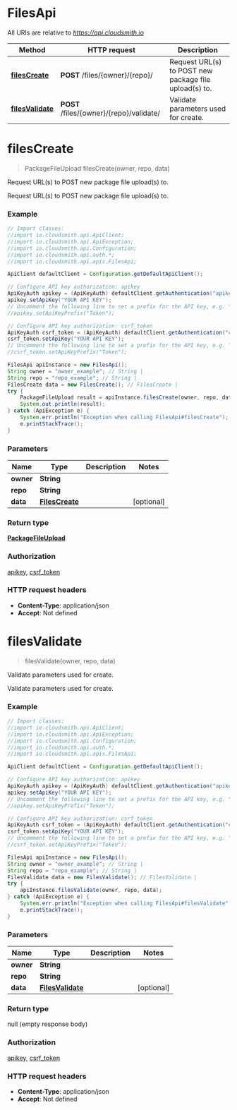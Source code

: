 # FilesApi

All URIs are relative to *https://api.cloudsmith.io*

Method | HTTP request | Description
------------- | ------------- | -------------
[**filesCreate**](FilesApi.md#filesCreate) | **POST** /files/{owner}/{repo}/ | Request URL(s) to POST new package file upload(s) to.
[**filesValidate**](FilesApi.md#filesValidate) | **POST** /files/{owner}/{repo}/validate/ | Validate parameters used for create.


<a name="filesCreate"></a>
# **filesCreate**
> PackageFileUpload filesCreate(owner, repo, data)

Request URL(s) to POST new package file upload(s) to.

Request URL(s) to POST new package file upload(s) to.

### Example
```java
// Import classes:
//import io.cloudsmith.api.ApiClient;
//import io.cloudsmith.api.ApiException;
//import io.cloudsmith.api.Configuration;
//import io.cloudsmith.api.auth.*;
//import io.cloudsmith.api.apis.FilesApi;

ApiClient defaultClient = Configuration.getDefaultApiClient();

// Configure API key authorization: apikey
ApiKeyAuth apikey = (ApiKeyAuth) defaultClient.getAuthentication("apikey");
apikey.setApiKey("YOUR API KEY");
// Uncomment the following line to set a prefix for the API key, e.g. "Token" (defaults to null)
//apikey.setApiKeyPrefix("Token");

// Configure API key authorization: csrf_token
ApiKeyAuth csrf_token = (ApiKeyAuth) defaultClient.getAuthentication("csrf_token");
csrf_token.setApiKey("YOUR API KEY");
// Uncomment the following line to set a prefix for the API key, e.g. "Token" (defaults to null)
//csrf_token.setApiKeyPrefix("Token");

FilesApi apiInstance = new FilesApi();
String owner = "owner_example"; // String | 
String repo = "repo_example"; // String | 
FilesCreate data = new FilesCreate(); // FilesCreate | 
try {
    PackageFileUpload result = apiInstance.filesCreate(owner, repo, data);
    System.out.println(result);
} catch (ApiException e) {
    System.err.println("Exception when calling FilesApi#filesCreate");
    e.printStackTrace();
}
```

### Parameters

Name | Type | Description  | Notes
------------- | ------------- | ------------- | -------------
 **owner** | **String**|  |
 **repo** | **String**|  |
 **data** | [**FilesCreate**](FilesCreate.md)|  | [optional]

### Return type

[**PackageFileUpload**](PackageFileUpload.md)

### Authorization

[apikey](../README.md#apikey), [csrf_token](../README.md#csrf_token)

### HTTP request headers

 - **Content-Type**: application/json
 - **Accept**: Not defined

<a name="filesValidate"></a>
# **filesValidate**
> filesValidate(owner, repo, data)

Validate parameters used for create.

Validate parameters used for create.

### Example
```java
// Import classes:
//import io.cloudsmith.api.ApiClient;
//import io.cloudsmith.api.ApiException;
//import io.cloudsmith.api.Configuration;
//import io.cloudsmith.api.auth.*;
//import io.cloudsmith.api.apis.FilesApi;

ApiClient defaultClient = Configuration.getDefaultApiClient();

// Configure API key authorization: apikey
ApiKeyAuth apikey = (ApiKeyAuth) defaultClient.getAuthentication("apikey");
apikey.setApiKey("YOUR API KEY");
// Uncomment the following line to set a prefix for the API key, e.g. "Token" (defaults to null)
//apikey.setApiKeyPrefix("Token");

// Configure API key authorization: csrf_token
ApiKeyAuth csrf_token = (ApiKeyAuth) defaultClient.getAuthentication("csrf_token");
csrf_token.setApiKey("YOUR API KEY");
// Uncomment the following line to set a prefix for the API key, e.g. "Token" (defaults to null)
//csrf_token.setApiKeyPrefix("Token");

FilesApi apiInstance = new FilesApi();
String owner = "owner_example"; // String | 
String repo = "repo_example"; // String | 
FilesValidate data = new FilesValidate(); // FilesValidate | 
try {
    apiInstance.filesValidate(owner, repo, data);
} catch (ApiException e) {
    System.err.println("Exception when calling FilesApi#filesValidate");
    e.printStackTrace();
}
```

### Parameters

Name | Type | Description  | Notes
------------- | ------------- | ------------- | -------------
 **owner** | **String**|  |
 **repo** | **String**|  |
 **data** | [**FilesValidate**](FilesValidate.md)|  | [optional]

### Return type

null (empty response body)

### Authorization

[apikey](../README.md#apikey), [csrf_token](../README.md#csrf_token)

### HTTP request headers

 - **Content-Type**: application/json
 - **Accept**: Not defined

